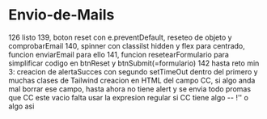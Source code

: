 # Envio-de-Mails
126 listo
139, boton reset con e.preventDefault, reseteo de objeto y comprobarEmail
140, spinner con classilst hidden y flex para centrado, funcion enviarEmail para ello
141, funcion resetearFormulario para simplificar codigo en btnReset y btnSubmit(=formulario)
142 hasta reto min 3: creacion de alertaSucces con segundo setTimeOut dentro del primero y muchas clases de Tailwind
creacion en HTML del campo CC, si algo anda mal borrar ese campo, hasta ahora no tiene alert y se envia todo promas que CC este vacio
falta usar la expresion regular si CC tiene algo -- !'' o algo asi
